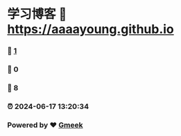 # 学习博客 :link: https://aaaayoung.github.io 
### :page_facing_up: [1](https://aaaayoung.github.io/tag.html) 
### :speech_balloon: 0 
### :hibiscus: 8 
### :alarm_clock: 2024-06-17 13:20:34 
### Powered by :heart: [Gmeek](https://github.com/Meekdai/Gmeek)

